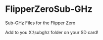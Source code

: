 # FlipperZeroSub-GHz
Sub-GHz Files for the Flipper Zero

Add to you X:\subghz folder on your SD card! 
